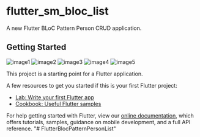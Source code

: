 # flutter_sm_bloc_list

A new Flutter BLoC Pattern Person CRUD application.

## Getting Started

![image1](https://github.com/FatihBaycu/FlutterBlocPatternPersonList/blob/main/assets/ss/person1.png)
![image2](https://github.com/FatihBaycu/FlutterBlocPatternPersonList/blob/main/assets/ss/person2.png)
![image3](https://github.com/FatihBaycu/FlutterBlocPatternPersonList/blob/main/assets/ss/person3.png)
![image4](https://github.com/FatihBaycu/FlutterBlocPatternPersonList/blob/main/assets/ss/person4.png)
![image5](https://github.com/FatihBaycu/FlutterBlocPatternPersonList/blob/main/assets/ss/person5.png)


This project is a starting point for a Flutter application.

A few resources to get you started if this is your first Flutter project:

- [Lab: Write your first Flutter app](https://flutter.dev/docs/get-started/codelab)
- [Cookbook: Useful Flutter samples](https://flutter.dev/docs/cookbook)

For help getting started with Flutter, view our
[online documentation](https://flutter.dev/docs), which offers tutorials,
samples, guidance on mobile development, and a full API reference.
"# FlutterBlocPatternPersonList" 
